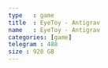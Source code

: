 ```yaml
---
type   : game
title  : EyeToy - Antigrav
name   : EyeToy - Antigrav
categories: [game]
telegram : 488
size : 920 GB
---
```



